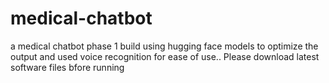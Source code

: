 # medical-chatbot
a medical chatbot phase 1 build using hugging face models to optimize the output and used voice recognition for ease of use.. Please download latest software files bfore running  

